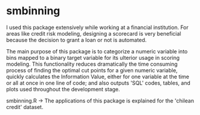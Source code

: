 # smbinning

I used this package extensively while working at a financial institution. For areas like credit risk modeling, designing a scorecard is very beneficial because the decision to grant a loan or not is automated.

The main purpose of this package is to categorize a numeric variable into bins mapped to a binary target variable for its 
ulterior usage in scoring modeling. This functionality reduces dramatically the time consuming process of finding the optimal
cut points for a given numeric variable, quickly calculates the Information Value, either for one variable at the time or all 
at once in one line of code; and also outputs 'SQL' codes, tables, and plots used throughout the development stage.

smbinning.R -> The applications of this package is explained for the 'chilean credit' dataset.

